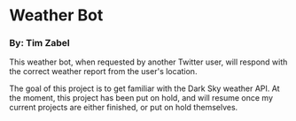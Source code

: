 # Weather Bot
### By: Tim Zabel

This weather bot, when requested by another Twitter user, will respond with the correct weather report from the user's location.

The goal of this project is to get familiar with the Dark Sky weather API. At the moment, this project has been put on hold, and
will resume once my current projects are either finished, or put on hold themselves.
